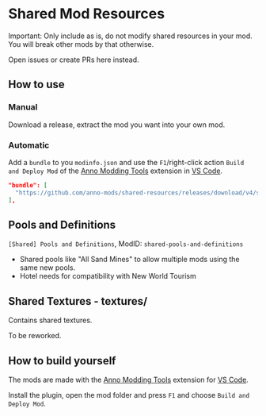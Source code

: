 # Shared Mod Resources

Important: Only include as is, do not modify shared resources in your mod.
You will break other mods by that otherwise.

Open issues or create PRs here instead.

## How to use

### Manual

Download a release, extract the mod you want into your own mod.

### Automatic

Add a `bundle` to you `modinfo.json` and use the `F1`/right-click action `Build and Deploy Mod` of the [Anno Modding Tools](https://marketplace.visualstudio.com/items?itemName=JakobHarder.anno-modding-tools) extension in [VS Code](https://code.visualstudio.com/).

```json
"bundle": [
  "https://github.com/anno-mods/shared-resources/releases/download/v4/shared-pools-and-definitions.zip"
],
```

## Pools and Definitions

`[Shared] Pools and Definitions`, ModID: `shared-pools-and-definitions`

- Shared pools like "All Sand Mines" to allow multiple mods using the same new pools.
- Hotel needs for compatibility with New World Tourism

## Shared Textures - textures/

Contains shared textures.

To be reworked.

## How to build yourself

The mods are made with the [Anno Modding Tools](https://marketplace.visualstudio.com/items?itemName=JakobHarder.anno-modding-tools) extension for [VS Code](https://code.visualstudio.com/).

Install the plugin, open the mod folder and press `F1` and choose `Build and Deploy Mod`.
